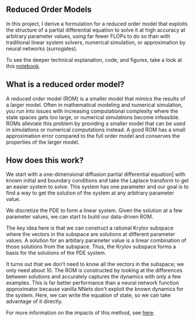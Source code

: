 ## Reduced Order Models

In this project,
I derive a formulation for a reduced order model that exploits the structure
of a partial differential equation
to solve it at high accuracy at arbitrary parameter values,
using far fewer FLOPs to do so than with traditional linear system solvers,
numerical simulation, or approximation by neural networks (surrogates).

To see the deeper technical explanation,
code, and figures, take a look at this [notebook](project.jl.html).

## What is a reduced order model?

A reduced order model (ROM)
is a smaller model that mimics the results of a larger model.
Often in mathematical modeling and numerical simulation,
you run into issues with increasing computational complexity
where the state spaces gets too large,
or numerical simulations become infeasible.
ROMs alleviate this problem by providing a smaller model
that can be used in simulations or numerical computations instead.
A good ROM has a small approximation error compared to the full order model
and conserves the properties of the larger model.

## How does this work?

We start with a one-dimensional diffusion partial differential equation]
with known initial and boundary conditions
and take the Laplace transform to get an easier system to solve.
This system has one parameter and our goal is to find a way
to get the solution of the system at any arbitrary parameter value.

We discretize the PDE to form a linear system.
Given the solution at a few parameter values,
we can start to build our data-driven ROM.

The key idea here is that we can construct
a rational Krylov subspace
where the vectors in the subspace are solutions at different parameter values.
A solution for an arbitary parameter value is a linear combination
of those solutions from the subspace.
Thus, the Krylov subspace forms a basis for the solutions of the PDE system.

It turns out that we don't need to know all the vectors in the subspace;
we only need about 10.
The ROM is constructed by looking at the differences between solutions
and accurately captures the dynamics with only a few examples.
This is far better performance than a neural network function approximator
because vanilla NNets don't exploit the known dynamics for the system.
Here, we can write the equation of state,
so we can take advantage of it directly.

For more information on the impacts of this method, see [here](https://www.epc.ed.tum.de/en/rt/research/model-order-reduction/past-topics/krylov-subspace-methods/).